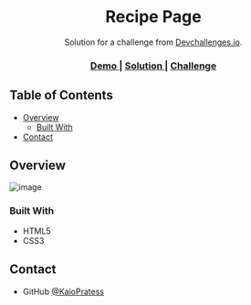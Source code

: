 <!-- Please update value in the {}  -->

<h1 align="center">Recipe Page</h1>

<div align="center">
   Solution for a challenge from  <a href="http://devchallenges.io" target="_blank">Devchallenges.io</a>.
</div>

<div align="center">
  <h3>
    <a href="https://{your-demo-link.your-domain}">
      Demo
    </a>
    <span> | </span>
    <a href="https://{your-url-to-the-solution}">
      Solution
    </a>
    <span> | </span>
    <a href="https://{your-url-to-the-challenge}">
      Challenge
    </a>
  </h3>
</div>

<!-- TABLE OF CONTENTS -->

## Table of Contents

- [Overview](#overview)
  - [Built With](#built-with)
- [Contact](#contact)

<!-- OVERVIEW -->

## Overview

![image](https://user-images.githubusercontent.com/91703674/157425628-11f72103-8081-45f3-b0b2-641e6e433d1d.png)

### Built With

<!-- This section should list any major frameworks that you built your project using. Here are a few examples.-->

- HTML5
- CSS3

## Contact
- GitHub [@KaioPratess](https://github.com/KaioPratess)

